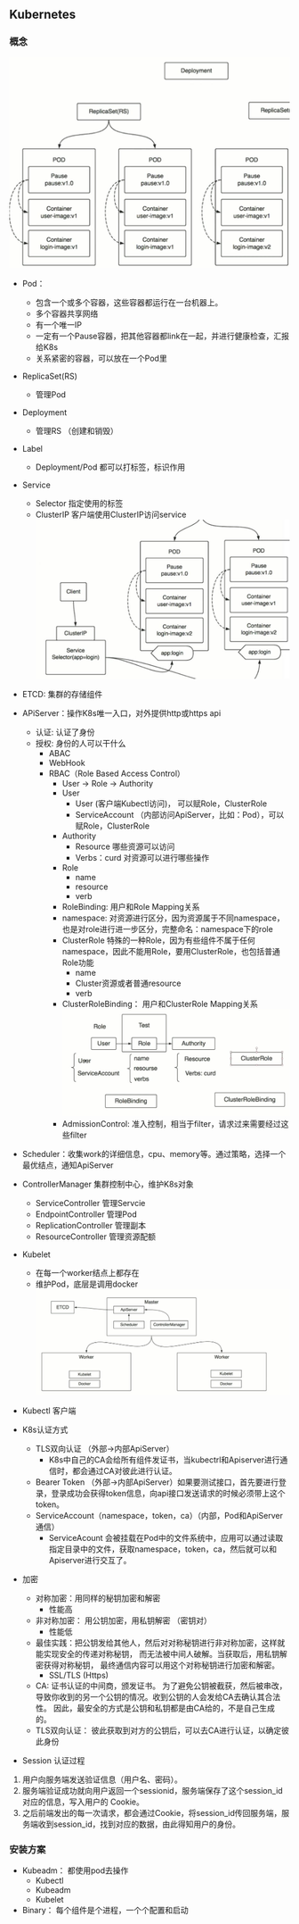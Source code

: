 ## Kubernetes

### 概念
![原理](../pic/K8s原理.JPG)
- Pod： 
    - 包含一个或多个容器，这些容器都运行在一台机器上。
    - 多个容器共享网络
    - 有一个唯一IP
    - 一定有一个Pause容器，把其他容器都link在一起，并进行健康检查，汇报给K8s
    - 关系紧密的容器，可以放在一个Pod里
- ReplicaSet(RS)
    - 管理Pod
- Deployment
    - 管理RS （创建和销毁）
- Label
    - Deployment/Pod 都可以打标签，标识作用
- Service
    - Selector 指定使用的标签
    - ClusterIP 客户端使用ClusterIP访问service
    ![原理2](../pic/K8s原理2.JPG)
- ETCD: 集群的存储组件
- APiServer：操作K8s唯一入口，对外提供http或https api
    - 认证: 认证了身份
    - 授权: 身份的人可以干什么 
        - ABAC
        - WebHook
        - RBAC（Role Based Access Control）
            - User -> Role -> Authority
            - User 
                - User (客户端Kubectl访问)， 可以赋Role，ClusterRole
                - ServiceAccount （内部访问ApiServer，比如：Pod），可以赋Role，ClusterRole
            - Authority
                - Resource 哪些资源可以访问
                - Verbs：curd 对资源可以进行哪些操作
            - Role
                - name
                - resource
                - verb
            - RoleBinding: 用户和Role Mapping关系
            - namespace: 对资源进行区分，因为资源属于不同namespace，也是对role进行进一步区分，完整命名：namespace下的role
            - ClusterRole 特殊的一种Role，因为有些组件不属于任何namespace，因此不能用Role，要用ClusterRole，也包括普通Role功能
                - name
                - Cluster资源或者普通resource
                - verb
            - ClusterRoleBinding： 用户和ClusterRole Mapping关系
             ![原理4](../pic/K8s原理4.JPG)
            - AdmissionControl: 准入控制，相当于filter，请求过来需要经过这些filter

            
- Scheduler：收集work的详细信息，cpu、memory等。通过策略，选择一个最优结点，通知ApiServer
- ControllerManager 集群控制中心，维护K8s对象
    - ServiceController 管理Servcie
    - EndpointController 管理Pod
    - ReplicationController 管理副本
    - ResourceController 管理资源配额
- Kubelet
    - 在每一个worker结点上都存在
    - 维护Pod，底层是调用docker
    ![原理3](../pic/K8s原理3.JPG)
- Kubectl 客户端
- K8s认证方式
    - TLS双向认证 （外部->内部ApiServer）
        - K8s中自己的CA会给所有组件发证书，当kubectrl和Apiserver进行通信时，都会通过CA对彼此进行认证。
    - Bearer Token （外部->内部ApiServer）如果要测试接口，首先要进行登录，登录成功会获得token信息，向api接口发送请求的时候必须带上这个token。
    - ServiceAccount（namespace，token，ca）（内部，Pod和ApiServer通信）
        - ServiceAcount 会被挂载在Pod中的文件系统中，应用可以通过读取指定目录中的文件，获取namespace，token，ca，然后就可以和Apiserver进行交互了。
- 加密
    - 对称加密：用同样的秘钥加密和解密
        - 性能高
    - 非对称加密： 用公钥加密，用私钥解密 （密钥对）
        - 性能低
    - 最佳实践：把公钥发给其他人，然后对对称秘钥进行非对称加密，这样就能实现安全的传递对称秘钥， 而无法被中间人破解。当获取后，用私钥解密获得对称秘钥， 最终通信内容可以用这个对称秘钥进行加密和解密。
        - SSL/TLS (Https)
    - CA: 证书认证的中间商，颁发证书。 为了避免公钥被截获，然后被串改，导致你收到的另一个公钥的情况。收到公钥的人会发给CA去确认其合法性。 因此，最安全的方式是公钥和私钥都是由CA给的，不是自己生成的。
    - TLS双向认证： 彼此获取到对方的公钥后，可以去CA进行认证，以确定彼此身份
- Session 认证过程
1. 用户向服务端发送验证信息（用户名、密码）。
2. 服务端验证成功就向用户返回一个sessionid，服务端保存了这个session_id对应的信息，写入用户的 Cookie。
3. 之后前端发出的每一次请求，都会通过Cookie，将session_id传回服务端，服务端收到session_id，找到对应的数据，由此得知用户的身份。

### 安装方案
- Kubeadm： 都使用pod去操作
    - Kubectl
    - Kubeadm
    - Kubelet
- Binary： 每个组件是个进程，一个个配置和启动
